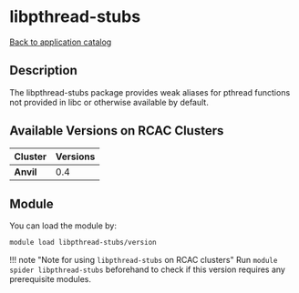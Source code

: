 # libpthread-stubs

[Back to application catalog](../app_catalog.md)

## Description
The libpthread-stubs package provides weak aliases for pthread functions not provided in libc or otherwise available by default.

## Available Versions on RCAC Clusters
|Cluster|Versions|
|---|---|
|**Anvil**|0.4|

## Module
You can load the module by:

```bash
module load libpthread-stubs/version
```

!!! note "Note for using `libpthread-stubs` on RCAC clusters"
    Run `module spider libpthread-stubs` beforehand to check if this version requires any prerequisite modules.
